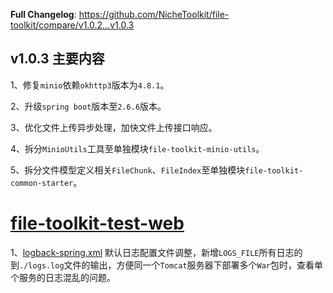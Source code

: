 **Full Changelog**: https://github.com/NicheToolkit/file-toolkit/compare/v1.0.2...v1.0.3

## v1.0.3 主要内容

1、修复`minio`依赖`okhttp3`版本为`4.8.1`。

2、升级`spring boot`版本至`2.6.6`版本。

3、优化文件上传异步处理，加快文件上传接口响应。

4、拆分`MinioUtils`工具至单独模块`file-toolkit-minio-utils`。

5、拆分文件模型定义相关`FileChunk`、`FileIndex`至单独模块`file-toolkit-common-starter`。

# [file-toolkit-test-web](https://github.com/NicheToolkit/file-toolkit/tree/master/file-toolkit-test-web)

1、[logback-spring.xml](https://github.com/NicheToolkit/file-toolkit/blob/master/file-toolkit-test-web/src/main/resources/logback-spring.xml)
默认日志配置文件调整，新增`LOGS_FILE`所有日志的到`./logs.log`文件的输出，方便同一个`Tomcat`服务器下部署多个`War`包时，查看单个服务的日志混乱的问题。
